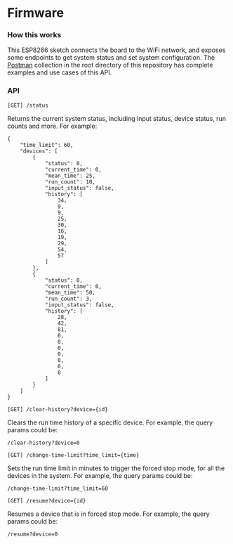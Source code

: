 # Firmware

### How this works
This ESP8266 sketch connects the board to the WiFi network, and exposes some endpoints to get system status and set system configuration. The [Postman](https://www.postman.com/) collection in the root directory of this repository has complete examples and use cases of this API.

### API

`[GET] /status`  

Returns the current system status, including input status, device status, run counts and more. For example:
```
{
    "time_limit": 60,
    "devices": [
        {
            "status": 0,
            "current_time": 0,
            "mean_time": 25,
            "run_count": 10,
            "input_status": false,
            "history": [
                34,
                9,
                9,
                25,
                30,
                16,
                19,
                29,
                54,
                57
            ]
        },
        {
            "status": 0,
            "current_time": 0,
            "mean_time": 50,
            "run_count": 3,
            "input_status": false,
            "history": [
                28,
                42,
                81,
                0,
                0,
                0,
                0,
                0,
                0,
                0
            ]
        }
    ]
}
```

`[GET] /clear-history?device={id}`  

Clears the run time history of a specific device. For example, the query params could be:
```
/clear-history?device=0
```

`[GET] /change-time-limit?time_limit={time}`  

Sets the run time limit in minutes to trigger the forced stop mode, for all the devices in the system. For example, the query params could be:
```
/change-time-limit?time_limit=60
```

`[GET] /resume?device={id}`  

Resumes a device that is in forced stop mode. For example, the query params could be:
```
/resume?device=0
```
